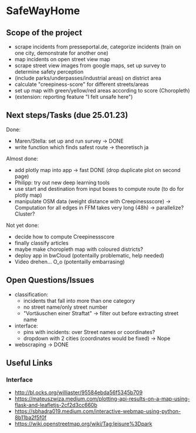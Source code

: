 # SafeWayHome
## Scope of the project
- scrape incidents from presseportal.de, categorize incidents (train on one city, demonstrate for another one)
- map incidents on open street view map
- scrape street view images from google maps, set up survey to determine safety perception
- (include parks/underpasses/industrial areas) on district area
- calculate "creepiness-score" for different streets/areas
- set up map with green/yellow/red areas according to score (Choropleth)
- (extension: reporting feature "I felt unsafe here")

## Next steps/Tasks (due 25.01.23)
Done:
- Maren/Stella: set up and run survey -> DONE
- write function which finds safest route -> theoretisch ja

Almost done:
- add plotly map into app -> fast DONE (drop duplicate plot on second page)
- Philipp: try out new deep learning tools
- use start and destination from input boxes to compute route (to do for plotly map)
- manipulate OSM data (weight distance with Creepinessscore) -> Computation for all edges in FFM takes very long (48h) -> parallelize? Cluster?

Not yet done:
- decide how to compute Creepinessscore
- finally classify articles
- maybe make choropleth map with coloured districts? 
- deploy app in bwCloud (potentailly problematic, help needed) 
- Video drehen... O_o (potentailly embarrasing)

## Open Questions/Issues
- classification: 
  - incidents that fall into more than one category
  - no street name/only street number
  - "Vortäuschen einer Straftat" -> filter out before extracting street name
- interface:
  - pins with incidents: over Street names or coordinates?
  - dropdown with 2 cities (coordinates would be fixed) -> Nope
- webscraping -> DONE

## Useful Links
### Interface
- http://bl.ocks.org/williaster/95584ebda56f5345b709
- https://mateuszwiza.medium.com/plotting-api-results-on-a-map-using-flask-and-leafletjs-2cf2d3cc660b
- https://sbhadra019.medium.com/interactive-webmap-using-python-8b11ba2f5f0f
- https://wiki.openstreetmap.org/wiki/Tag:leisure%3Dpark
